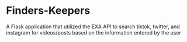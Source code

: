 # Finders-Keepers
A Flask application that utilized the EXA API to search tiktok, twitter, and instagram for videos/posts based on the information entered by the user
